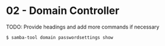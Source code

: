 # 02 - Domain Controller

TODO: Provide headings and add more commands if necessary

```
$ samba-tool domain passwordsettings show
```